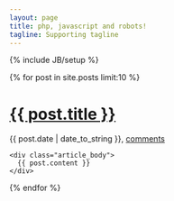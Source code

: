 ```yaml
---
layout: page
title: php, javascript and robots!
tagline: Supporting tagline
---
```

{% include JB/setup %}

{% for post in site.posts limit:10 %}
  <div class="post">
    <div class="meta">
      <h1><a href="{{post.url}}">{{ post.title }}</a></h1>
      <p class="post_time">{{ post.date | date_to_string }}, <a href="{{post.url}}#disqus_thread">comments</a></p>
    </div>

    <div class="article_body">
      {{ post.content }}
    </div>
  </div>
{% endfor %}